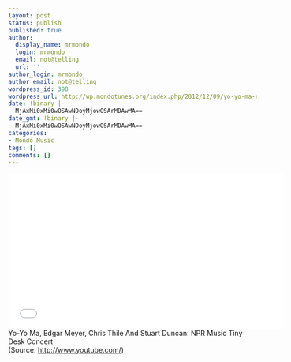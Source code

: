 ```yaml
---
layout: post
status: publish
published: true
author:
  display_name: mrmondo
  login: mrmondo
  email: not@telling
  url: ''
author_login: mrmondo
author_email: not@telling
wordpress_id: 398
wordpress_url: http://wp.mondotunes.org/index.php/2012/12/09/yo-yo-ma-edgar-meyer-chris-thile-and-stuart/
date: !binary |-
  MjAxMi0xMi0wOSAwNDoyMjowOSArMDAwMA==
date_gmt: !binary |-
  MjAxMi0xMi0wOSAwNDoyMjowOSArMDAwMA==
categories:
- Mondo Music
tags: []
comments: []
---
```

<iframe width="560" height="315" src="//www.youtube.com/embed/O7EcT5YzKhQ" frameborder="0"> </iframe>
Yo-Yo Ma, Edgar Meyer, Chris Thile And Stuart Duncan: NPR Music Tiny Desk Concert
<div class="attribution">(<span>Source:</span> <a href="http://www.youtube.com/">http://www.youtube.com/</a>)</div>
